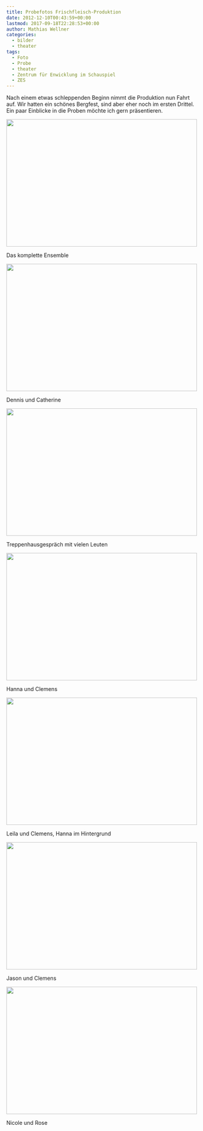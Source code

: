 ```yaml
---
title: Probefotos Frischfleisch-Produktion
date: 2012-12-10T00:43:59+00:00
lastmod: 2017-09-18T22:28:53+00:00
author: Mathias Wellner
categories:
  - bilder
  - theater
tags:
  - Foto
  - Probe
  - theater
  - Zentrum für Enwicklung im Schauspiel
  - ZES
---
```

Nach einem etwas schleppenden Beginn nimmt die Produktion nun Fahrt auf. Wir hatten ein schönes Bergfest, sind aber eher noch im ersten Drittel. Ein paar Einblicke in die Proben möchte ich gern präsentieren.

<div style="width: 510px" class="wp-caption aligncenter">
  <img src="https://lh6.googleusercontent.com/-fdgreuD-LYE/UMUT44hB9TI/AAAAAAAAA1k/-cq1vuA5Wd4/s800/MW_20121205_0711.jpg" height="333" width="500" />
  
  <p class="wp-caption-text">
    Das komplette Ensemble<br />
  </p>
</div>

<div style="width: 510px" class="wp-caption aligncenter">
  <img src="https://lh5.googleusercontent.com/-QfV3xIvD9Sk/UMUT4ykAR_I/AAAAAAAAA1g/L-pi8oTxq1o/s800/MW_20121205_0717.jpg" height="333" width="500" />
  
  <p class="wp-caption-text">
    Dennis und Catherine<br />
  </p>
</div>

<div style="width: 510px" class="wp-caption aligncenter">
  <img src="https://lh4.googleusercontent.com/-8ATAbOUb8Qw/UMUT4nYMjkI/AAAAAAAAA1c/WLphmoUSX_o/s800/MW_20121205_0725.jpg" height="333" width="500" />
  
  <p class="wp-caption-text">
    Treppenhausgespräch mit vielen Leuten<br />
  </p>
</div>

<div style="width: 510px" class="wp-caption aligncenter">
  <img src="https://lh3.googleusercontent.com/-7TzYEkwZOL8/UMUT5nx7IGI/AAAAAAAAA1s/3Za-lWOzGqs/s800/MW_20121205_0737.jpg" height="333" width="500" />
  
  <p class="wp-caption-text">
    Hanna und Clemens<br />
  </p>
</div>

<div style="width: 510px" class="wp-caption aligncenter">
  <img src="https://lh6.googleusercontent.com/-AaTQU06PIo4/UMUT6timoII/AAAAAAAAA2E/JyS8i45pndo/s800/MW_20121205_0764.jpg" height="333" width="500" />
  
  <p class="wp-caption-text">
    Leila und Clemens, Hanna im Hintergrund<br />
  </p>
</div>

<div style="width: 510px" class="wp-caption aligncenter">
  <img src="https://lh6.googleusercontent.com/-lgg_N6DsO9o/UMUT6tXiwOI/AAAAAAAAA2A/JrCcKCVYMDo/s800/MW_20121205_0772.jpg" height="333" width="500" />
  
  <p class="wp-caption-text">
    Jason und Clemens<br />
  </p>
</div>

<div style="width: 510px" class="wp-caption aligncenter">
  <img src="https://lh4.googleusercontent.com/-t8K6RF9URP8/UMUT64yzenI/AAAAAAAAA2I/E6I0cBHqTqE/s800/MW_20121205_0778.jpg" height="333" width="500" />
  
  <p class="wp-caption-text">
    Nicole und Rose<br />
  </p>
</div>